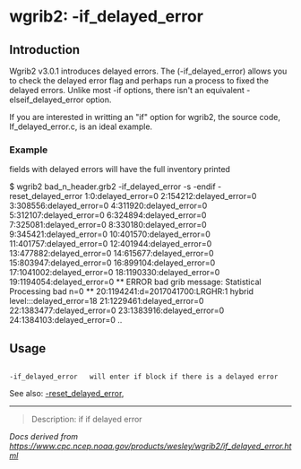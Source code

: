 # wgrib2: -if_delayed_error

## Introduction

Wgrib2 v3.0.1 introduces delayed errors. The (-if_delayed_error) allows you
to check the delayed error flag and perhaps run a process to fixed the delayed errors.
Unlike most -if options, there isn't an equivalent
-elseif_delayed_error option.

If you are interested in writting an "if" option for wgrib2, the source code, If_delayed_error.c,
is an ideal example.

### Example

fields with delayed errors will have the full inventory printed

$ wgrib2 bad_n_header.grb2 -if_delayed_error -s -endif -reset_delayed_error
1:0:delayed_error=0
2:154212:delayed_error=0
3:308556:delayed_error=0
4:311920:delayed_error=0
5:312107:delayed_error=0
6:324894:delayed_error=0
7:325081:delayed_error=0
8:330180:delayed_error=0
9:345421:delayed_error=0
10:401570:delayed_error=0
11:401757:delayed_error=0
12:401944:delayed_error=0
13:477882:delayed_error=0
14:615677:delayed_error=0
15:803947:delayed_error=0
16:899104:delayed_error=0
17:1041002:delayed_error=0
18:1190330:delayed_error=0
19:1194054:delayed_error=0
\*\* ERROR bad grib message: Statistical Processing bad n=0 \*\*
20:1194241:d=2017041700:LRGHR:1 hybrid level:::delayed_error=18
21:1229461:delayed_error=0
22:1383477:delayed_error=0
23:1383916:delayed_error=0
24:1384103:delayed_error=0
..

## Usage

```

-if_delayed_error   will enter if block if there is a delayed error

```

See also:
[-reset_delayed_error](./reset_delayed_error.html),

---

> Description: if if delayed error

_Docs derived from <https://www.cpc.ncep.noaa.gov/products/wesley/wgrib2/if_delayed_error.html>_
